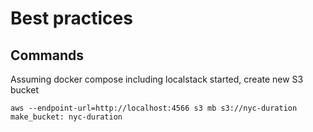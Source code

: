 # Best practices

## Commands

Assuming docker compose including localstack started, create new S3 bucket

```
aws --endpoint-url=http://localhost:4566 s3 mb s3://nyc-duration
make_bucket: nyc-duration
```
